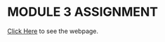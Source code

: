 # MODULE 3 ASSIGNMENT

[Click Here](https://dhruv2502.github.io/coursera-fullstack/Module_3/) to see the webpage.
